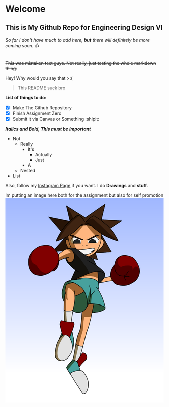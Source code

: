 # Welcome
## This is My Github Repo for Engineering Design VI
###### So far I don't have much to add here, **but** there will definitely be more coming soon. :+1:

~~This was mistaken text guys. Not really, just testing the whole markdown thing.~~

Hey! Why would you say that >:(
>This README suck bro

**List of things to do:**
- [x] Make The Github Repository
- [x] Finish Assignment Zero
- [x] Submit it via Canvas or Something :shipit:

***Italics and Bold, This must be Important***
- Not
  - Really
    - It's
      - Actually
      - Just
    - A
  - Nested 
- List

Also, follow my [Instagram Page](https://www.instagram.com/ah_med_art/) if you want. I do **Drawings** and **stuff**.

Im putting an image here both for the assignment but also for self promotion
![](/media/studi.png)
